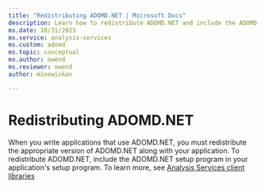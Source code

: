 ```yaml
---
title: "Redistributing ADOMD.NET | Microsoft Docs"
description: Learn how to redistribute ADOMD.NET and include the ADOMD.NET setup program in your application's setup program.
ms.date: 10/31/2023
ms.service: analysis-services
ms.custom: adomd
ms.topic: conceptual
ms.author: owend
ms.reviewer: owend
author: minewiskan

---
```

# Redistributing ADOMD.NET

  When you write applications that use ADOMD.NET, you must redistribute the appropriate version of ADOMD.NET along with your application. To redistribute ADOMD.NET, include the ADOMD.NET setup program in your application's setup program. To learn more, see [Analysis Services client libraries](../client-libraries.md)
